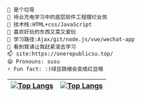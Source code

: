 

```

💬 是个垃圾
🔭 待业充电学习中的底层软件工程摆烂女孩
🌱 技术栈:HTML+css/JavaScript
👯 喜欢好玩的东西又菜又爱玩
🤔 学习路径:Ajax/git/node.js/vue/wechat-app
💬 看到我请让我赶紧滚去学习
📫 site:https://onerepublicsu.top/
😄 Pronouns: susu
⚡ Fun fact: :)绿豆跳楼会变成红豆哦
```



[![Top Langs](https://github-readme-stats.vercel.app/api/top-langs/?username=OneRepublicSu&show_icons=true&count_private=true&theme=graywhite)](https://github.com/OneRepublicSu/github-readme-stats) |  [![Top Langs](https://activity-graph.herokuapp.com/graph?username=OneRepublicSu&theme=github-light&line=dfe1e4&point=dfe1e4)](https://github.com/OneRepublicSu/github-readme-stats)
:-------------------------:|:-------------------------:
